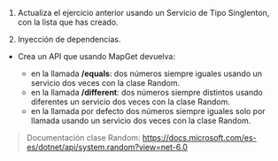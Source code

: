 1. Actualiza el ejercicio anterior usando un Servicio de Tipo Singlenton, con la lista que has creado.

2. Inyección de dependencias.

  * Crea un API que usando MapGet devuelva:

    * en la llamada __/equals__: dos números siempre iguales usando un servicio dos veces con la clase Random.
    * en la llamada __/different__: dos números siempre distintos usando diferentes un servicio dos veces con la clase Random.
    * en la llamada por defecto dos números siempre iguales solo por llamada usando un servicio dos veces con la clase Random.

> Documentación clase Random: https://docs.microsoft.com/es-es/dotnet/api/system.random?view=net-6.0